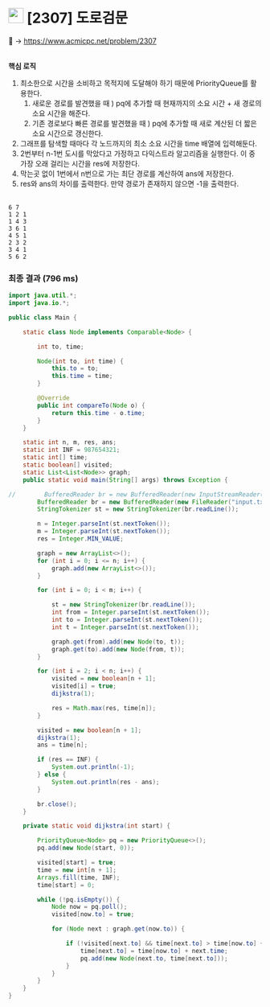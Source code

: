 # <img src="https://d2gd6pc034wcta.cloudfront.net/tier/15.svg" width="30"> [2307] 도로검문

📌 → https://www.acmicpc.net/problem/2307 <br/><br/>

**핵심 로직**

1. 최소한으로 시간을 소비하고 목적지에 도달해야 하기 때문에 PriorityQueue를 활용한다.
    1. 새로운 경로를 발견했을 때 ) pq에 추가할 때 현재까지의 소요 시간 + 새 경로의 소요 시간을 해준다.
    2. 기존 경로보다 빠른 경로를 발견했을 때 ) pq에 추가할 때 새로 계산된 더 짧은 소요 시간으로 갱신한다.
2. 그래프를 탐색할 때마다 각 노드까지의 최소 소요 시간을 time 배열에 입력해둔다.
3. 2번부터 n-1번 도시를 막았다고 가정하고 다익스트라 알고리즘을 실행한다. 이 중 가장 오래 걸리는 시간을 res에 저장한다.
4. 막는곳 없이 1번에서 n번으로 가는 최단 경로를 계산하여 ans에 저장한다.
5. res와 ans의 차이를 출력한다. 만약 경로가 존재하지 않으면 -1을 출력한다. <br/><br/>

```
6 7
1 2 1
1 4 3
3 6 1
4 5 1
2 3 2
3 4 1
5 6 2
```

### 최종 결과 (796 ms)

```java
import java.util.*;
import java.io.*;

public class Main {

    static class Node implements Comparable<Node> {

        int to, time;

        Node(int to, int time) {
            this.to = to;
            this.time = time;
        }

        @Override
        public int compareTo(Node o) {
            return this.time - o.time;
        }
    }

    static int n, m, res, ans;
    static int INF = 987654321;
    static int[] time;
    static boolean[] visited;
    static List<List<Node>> graph;
    public static void main(String[] args) throws Exception {

//        BufferedReader br = new BufferedReader(new InputStreamReader(System.in));
        BufferedReader br = new BufferedReader(new FileReader("input.txt"));
        StringTokenizer st = new StringTokenizer(br.readLine());

        n = Integer.parseInt(st.nextToken());
        m = Integer.parseInt(st.nextToken());
        res = Integer.MIN_VALUE;

        graph = new ArrayList<>();
        for (int i = 0; i <= n; i++) {
            graph.add(new ArrayList<>());
        }

        for (int i = 0; i < m; i++) {

            st = new StringTokenizer(br.readLine());
            int from = Integer.parseInt(st.nextToken());
            int to = Integer.parseInt(st.nextToken());
            int t = Integer.parseInt(st.nextToken());

            graph.get(from).add(new Node(to, t));
            graph.get(to).add(new Node(from, t));
        }

        for (int i = 2; i < n; i++) {
            visited = new boolean[n + 1];
            visited[i] = true;
            dijkstra(1);

            res = Math.max(res, time[n]);
        }

        visited = new boolean[n + 1];
        dijkstra(1);
        ans = time[n];

        if (res == INF) {
            System.out.println(-1);
        } else {
            System.out.println(res - ans);
        }

        br.close();
    }

    private static void dijkstra(int start) {

        PriorityQueue<Node> pq = new PriorityQueue<>();
        pq.add(new Node(start, 0));

        visited[start] = true;
        time = new int[n + 1];
        Arrays.fill(time, INF);
        time[start] = 0;

        while (!pq.isEmpty()) {
            Node now = pq.poll();
            visited[now.to] = true;

            for (Node next : graph.get(now.to)) {

                if (!visited[next.to] && time[next.to] > time[now.to] + next.time) {
                    time[next.to] = time[now.to] + next.time;
                    pq.add(new Node(next.to, time[next.to]));
                }
            }
        }
    }
}
```
